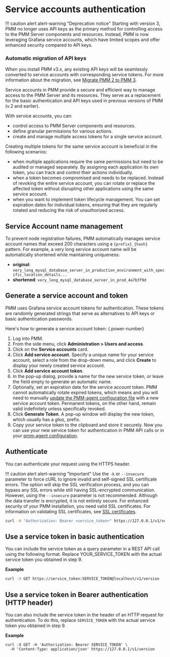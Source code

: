 # Service accounts authentication

!!! caution alert alert-warning "Deprecation notice"
    Starting with version 3, PMM no longer uses API keys as the primary method for controlling access to the PMM Server components and resources. Instead, PMM is now leveraging Grafana service accounts, which have limited scopes and offer enhanced security compared to API keys.

### Automatic migration of API keys

When you install PMM v3.x, any existing API keys will be seamlessly converted to service accounts with corresponding service tokens. For more information about the migration, see [Migrate PMM 2 to PMM 3](../pmm-upgrade/migrating_from_pmm_2.md).

Service accounts in PMM provide a secure and efficient way to manage access to the PMM Server and its resources. They serve as a replacement for the basic authentication and API keys used in previous versions of PMM (v.2 and earlier).

With service accounts, you can:

- control access to PMM Server components and resources.
- define granular permissions for various actions.
- create and manage multiple access tokens for a single service account.

Creating multiple tokens for the same service account is beneficial in the following scenarios:

- when multiple applications require the same permissions but need to be audited or managed separately. By assigning each application its own token, you can track and control their actions individually.
- when a token becomes compromised and needs to be replaced. Instead of revoking the entire service account, you can rotate or replace the affected token without disrupting other applications using the same service account.
- when you want to implement token lifecycle management. You can set expiration dates for individual tokens, ensuring that they are regularly rotated and reducing the risk of unauthorized access.

## Service Account name management

To prevent node registration failures, PMM automatically manages service account names that exceed 200 characters using a `{prefix}_{hash}` pattern. For example, a very long service account name will be automatically shortened while maintaining uniqueness:

- **original**: `very_long_mysql_database_server_in_production_environment_with_specific_location_details...`
- **shortened**: `very_long_mysql_database_server_in_prod_4a7b3f9d`

## Generate a service account and token

PMM uses Grafana service account tokens for authentication. These tokens are randomly generated strings that serve as alternatives to API keys or basic authentication passwords.

Here's how to generate a service account token:
{.power-number}

1. Log into PMM.
2. From the side menu, click **Administration > Users and access**.
3. Click on the **Service accounts** card.
4. Click **Add service account**. Specify a unique name for your service account, select a role from the drop-down menu, and click **Create** to display your newly created service account.
5. Click **Add service account token**.
6. In the pop-up dialog, provide a name for the new service token, or leave the field empty to generate an automatic name.
7. Optionally, set an expiration date for the service account token. PMM cannot automatically rotate expired tokens, which means and you will need to manually [update the PMM-agent configuration file](../use/commands/pmm-agent.md) with a new service account token. Permanent tokens, on the other hand, remain valid indefinitely unless specifically revoked.
8. Click **Generate Token**. A pop-up window will display the new token, which usually has a *glsa_* prefix.
9. Copy your service token to the clipboard and store it securely.
Now you can use your new service token for authentication in PMM API calls or in your [pmm-agent configuration](../use/commands/pmm-agent.md).

## Authenticate

You can authenticate your request using the HTTPS header.

!!! caution alert alert-warning "Important"
    Use the `-k` or `--insecure` parameter to force cURL to ignore invalid and self-signed SSL certificate errors. The option will skip the SSL verification process, and you can bypass any SSL errors while still having SSL-encrypted communication. However, using the `--insecure`  parameter is not recommended. Although the data transfer is encrypted, it is not entirely secure. For enhanced security of your PMM installation, you need valid SSL certificates. For information on validating SSL certificates, see [SSL certificates](../admin/security/ssl_encryption.md).

```sh
curl -H "Authorization: Bearer <service_token>" https://127.0.0.1/v1/version
```

## Use a service token in basic authentication

You can include the service token as a query parameter in a REST API call using the following format. Replace YOUR_SERVICE_TOKEN with the actual service token you obtained in step 9.


**Example**
```sh
curl -X GET https://service_token:SERVICE_TOKEN@localhost/v1/version
```

## Use a service token in Bearer authentication (HTTP header)
You can also include the service token in the header of an HTTP request for authentication. To do this, replace `SERVICE_TOKEN` with the actual service token you obtained in step 9.

**Example**
```shell
curl -X GET -H 'Authorization: Bearer SERVICE_TOKEN' \
  -H 'Content-Type: application/json' https://127.0.0.1/v1/version
```